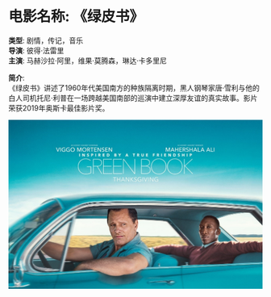 # 电影名称: 《绿皮书》

**类型**: 剧情，传记，音乐  
**导演**: 彼得·法雷里  
**主演**: 马赫沙拉·阿里，维果·莫腾森，琳达·卡多里尼  

**简介**:  
《绿皮书》讲述了1960年代美国南方的种族隔离时期，黑人钢琴家唐·雪利与他的白人司机托尼·利普在一场跨越美国南部的巡演中建立深厚友谊的真实故事。影片荣获2019年奥斯卡最佳影片奖。

![绿皮书海报](https://github.com/lllly6666/6677/blob/9a56e380a9f2997ef0d50afc5949bd1b3f9c3ba9/green%20book.jpg)
